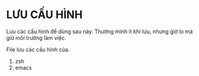 # LƯU CẤU HÌNH

Lưu các cấu hình để dùng sau này. Thường mình ít khi lưu, nhưng giờ lo mà giữ môi trường làm việc.

File lưu các cấu hình của.

1. zsh
2. emacs